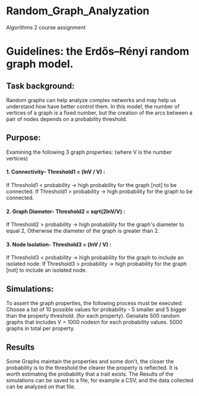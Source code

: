 # Random_Graph_Analyzation
Algorithms 2 course assignment

# Guidelines: the Erdős–Rényi random graph model.

## Task background:
Random graphs can help analyze complex networks and may help us understand how have better control them.
In this model, the number of vertices of a graph is a fixed number, but the creation of the arcs between a pair of nodes depends on a probability threshold.

## Purpose:
Examining the following 3 graph properties: (where V is the number vertices)

#### 1. Connectivity- Threshold1 = (lnV / V) :<br>
  If Threshold1 < probability -> high probability for the graph [not] to be connected.
  If Threshold1 > probability -> high probability for the graph to be connected.

#### 2. Graph Diameter- Threshold2 =  sqrt(2lnV/V) :<br>
  If Threshold2 > probability -> high probability for the graph's diameter to equal 2,
  Otherwise the diameter of the graph is greater than 2.  
  
#### 3. Node Isolation- Threshold3 = (lnV / V) :<br>
  If Threshold3 < probability -> high probability for the graph to include an isolated node.
  If Threshold3 > probability -> high probability for the graph [not] to include an isolated node.
  
## Simulations:

To assert the  graph properties, the following process must be executed:
Choose a list of 10 possible values for probability - 5 smaller and 5 bigger than the property threshold. (for each property).
Genatate 500 random graphs that includes V = 1000 nodesת for each probability values. 5000 graphs in total per property.

## Results
Some Graphs maintain the properties and some don't, the closer the probability is to the threshold the clearer the property is reflected.
It is worth estimating the probability that a trait exists.
The Results of the simulations can be saved to a file, for example a CSV, and the data collected can be analyzed on that file.


